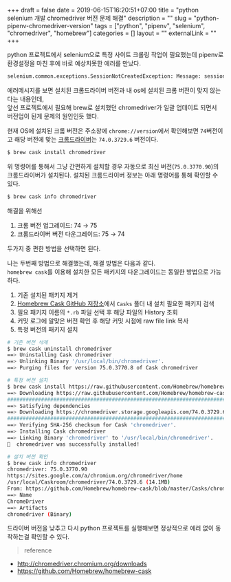 +++ 
draft = false
date = 2019-06-15T16:20:51+07:00
title = "python selenium 개발 chromedriver 버전 문제 해결"
description = ""
slug = "python-pipenv-chromedriver-version" 
tags = ["python", "pipenv", "selenium", "chromedriver", "homebrew"]
categories = []
layout = ""
externalLink = ""
+++ 

python 프로젝트에서 selenium으로 특정 사이트 크롤링 작업이 필요했는데 pipenv로 환경설정을 마친 후에 바로 예상치못한 에러를 만났다.

```sh
selenium.common.exceptions.SessionNotCreatedException: Message: session not created: This version of ChromeDriver only supports Chrome version 75
```

에러메시지를 보면 설치된 크롬드라이버 버전과 내 os에 설치된 크롬 버전이 맞지 않는다는 내용인데,  
앞선 프로젝트에서 필요해 brew로 설치했던 chromedriver가 일괄 업데이트 되면서 버전업이 된게 문제의 원인인듯 했다.

현재 OS에 설치된 크롬 버전은 주소창에 `chrome://version`에서 확인해보면 `74`버전이고 해당 버전에 맞는 [크롬드라이버](http://chromedriver.chromium.org/downloads)는 `74.0.3729.6` 버전이다.

```sh
$ brew cask install chromedriver
```

위 명령어를 통해서 그냥 간편하게 설치할 경우 자동으로 최신 버전(`75.0.3770.90`)의 크롬드라이버가 설치된다.
설치된 크롬드라이버 정보는 아래 명령어를 통해 확인할 수 있다.

```sh
$ brew cask info chromedriver
```

해결을 위해선

1. 크롬 버전 업그레이드: 74 → 75
2. 크롬드라이버 버전 다운그레이드: 75 → 74

두가지 중 편한 방법을 선택하면 된다.

나는 두번째 방법으로 해결했는데, 해결 방법은 다음과 같다.  
`homebrew cask`를 이용해 설치한 모든 패키지의 다운그레이드는 동일한 방법으로 가능하다.

1. 기존 설치된 패키지 제거
2. [Homebrew Cask GitHub 저장소](https://github.com/Homebrew/homebrew-cask)에서 `Casks` 폴더 내 설치 필요한 패키지 검색
3. 필요 패키지 이름의 `*.rb` 파일 선택 후 해당 파일의 History 조회
4. 커밋 로그에 알맞은 버전 확인 후 해당 커밋 시점에 raw file link 복사
5. 특정 버전의 패키지 설치

```sh
# 기존 버전 삭제
$ brew cask uninstall chromedriver
==> Uninstalling Cask chromedriver
==> Unlinking Binary '/usr/local/bin/chromedriver'.
==> Purging files for version 75.0.3770.8 of Cask chromedriver

# 특정 버전 설치
$ brew cask install https://raw.githubusercontent.com/Homebrew/homebrew-cask/0d1e0888e1cc3365e96249d4f606eb293725f6b4/Casks/chromedriver.rb
==> Downloading https://raw.githubusercontent.com/Homebrew/homebrew-cask/0d1e0888e1cc3365e96249d4f606eb293725f6b4/Casks/chromedriver.rb.
######################################################################## 100.0%
==> Satisfying dependencies
==> Downloading https://chromedriver.storage.googleapis.com/74.0.3729.6/chromedriver_mac64.zip
######################################################################## 100.0%
==> Verifying SHA-256 checksum for Cask 'chromedriver'.
==> Installing Cask chromedriver
==> Linking Binary 'chromedriver' to '/usr/local/bin/chromedriver'.
🍺  chromedriver was successfully installed!

# 설치 버전 확인
$ brew cask info chromedriver
chromedriver: 75.0.3770.90
https://sites.google.com/a/chromium.org/chromedriver/home
/usr/local/Caskroom/chromedriver/74.0.3729.6 (14.1MB)
From: https://github.com/Homebrew/homebrew-cask/blob/master/Casks/chromedriver.rb
==> Name
ChromeDriver
==> Artifacts
chromedriver (Binary)
```

드라이버 버전을 낮추고 다시 python 프로젝트를 실행해보면 정상적으로 에러 없이 동작하는걸 확인할 수 있다.

> reference  
- http://chromedriver.chromium.org/downloads  
- https://github.com/Homebrew/homebrew-cask


